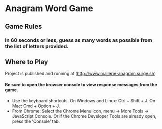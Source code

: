 Anagram Word Game
=================
Game Rules
--------------
### In 60 seconds or less, guess as many words as possible from the list of letters provided.

Where to Play
--------------
Project is published and running at (http://www.mallerie-anagram.surge.sh)

#### Be sure to open the browser console to view response messages from the game.
- Use the keyboard shortcuts. On Windows and Linux: Ctrl + Shift + J. On Mac: Cmd + Option + J.
- From Chrome: Select the Chrome Menu icon, menu -> More Tools -> JavaScript Console. Or if the Chrome Developer Tools are already open, press the 'Console' tab.
